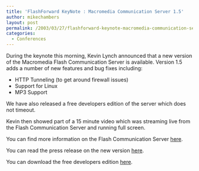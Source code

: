 ```yaml
---
title: 'FlashForward KeyNote : Macromedia Communication Server 1.5'
author: mikechambers
layout: post
permalink: /2003/03/27/flashforward-keynote-macromedia-communication-server-15/
categories:
  - Conferences
---
```



During the keynote this morning, Kevin Lynch announced that a new version of the Macromedia Flash Communication Server is available. Version 1.5 adds a number of new features and bug fixes including:

*   HTTP Tunneling (to get around firewall issues)
*   Support for Linux
*   MP3 Support

We have also released a free developers edition of the server which does not timeout.

Kevin then showed part of a 15 minute video which was streaming live from the Flash Communication Server and running full screen.

You can find more information on the Flash Communication Server [here][1].

You can read the press release on the new version [here][2].

You can download the free developers edition [here][3].

 [1]: http://www.macromedia.com/software/flashcom/
 [2]: http://www.macromedia.com/macromedia/proom/pr/2003/flashcom15_announce.html
 [3]: http://www.macromedia.com/cfusion/tdrc/index.cfm?product=flashcom